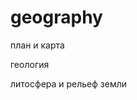 # geography





план и карта








геология




литосфера и рельеф земли


























